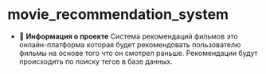# movie_recommendation_system
 - 🚜 **Информация о проекте**          Система рекомендаций фильмов это онлайн-платформа которая будет рекомендовать пользователю фильмы на основе того что он смотрел раньше.          Рекомендации будут происходить по поиску тегов в базе данных.   
